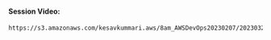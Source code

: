 #### Session Video:
    https://s3.amazonaws.com/kesavkummari.aws/8am_AWSDevOps20230207/20230323_Ansible_Recap/video1061913636.mp4
